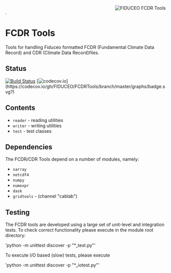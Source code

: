 <img alt="FIDUCEO FCDR Tools" align="right" src="http://www.fiduceo.eu/sites/default/files/FIDUCEO-logo.png" />

.

# FCDR Tools

Tools for handling Fiduceo formatted FCDR (Fundamental Climate Data Record) and CDR (Climate Data Record)files.

## Status

[![Build Status](https://travis-ci.org/FIDUCEO/FCDRTools.svg?branch=master)](https://travis-ci.org/FIDUCEO/FCDRTools)
[![codecov.io](https://codecov.io/gh/FIDUCEO/FCDRTools/branch/master/graphs/badge.svg?)](https://codecov.io/gh/FIDUCEO/FCDRTools/branch/master/graphs/badge.svg?)

## Contents

* `reader` - reading utilities
* `writer` - writing utilities
* `test` - test classes

## Dependencies

The FCDR/CDR Tools depend on a number of modules, namely:

* `xarray`
* `netcdf4`
* `numpy`
* `numexpr`
* `dask`
* `gridtools` - (channel "cablab")

## Testing
The FCDR tools are developed using a large set of unit-level and integration tests. To 
check correct functionality please execute in the module root directory:

'python -m unittest discover  -p "*_test.py"'

To execute I/O based (slow) tests, please execute

'python -m unittest discover  -p "*_iotest.py"'
 